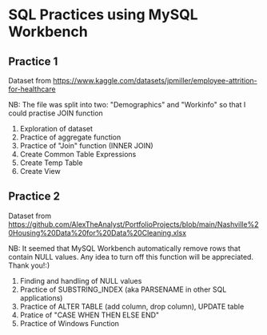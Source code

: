 # SQL Practices using MySQL Workbench
## Practice 1
Dataset from https://www.kaggle.com/datasets/jpmiller/employee-attrition-for-healthcare

NB: The file was split into two: "Demographics" and "Workinfo" so that I could practise JOIN function
1) Exploration of dataset
2) Practice of aggregate function
3) Practice of "Join" function (INNER JOIN)
4) Create Common Table Expressions
5) Create Temp Table
6) Create View

## Practice 2
Dataset from https://github.com/AlexTheAnalyst/PortfolioProjects/blob/main/Nashville%20Housing%20Data%20for%20Data%20Cleaning.xlsx

NB: It seemed that MySQL Workbench automatically remove rows that contain NULL values. Any idea to turn off this function will be appreciated. Thank you!:)

1) Finding and handling of NULL values
2) Practice of SUBSTRING_INDEX (aka PARSENAME in other SQL applications)
3) Practice of ALTER TABLE (add column, drop column), UPDATE table
4) Pratice of "CASE WHEN THEN ELSE END"
5) Practice of Windows Function
